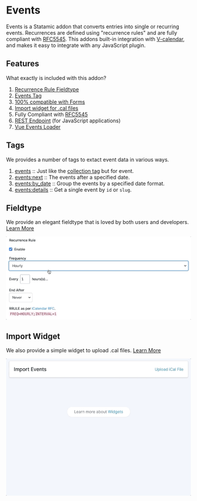 # Events

Events is a Statamic addon that converts entries into single or recurring
events. Recurrences are defined using "recurrence rules" and are fully compliant with [RFC5545](https://tools.ietf.org/html/rfc5545#section-3.3.10). This addons built-in integration with [V-calendar](https://vcalendar.io/), and makes it easy to integrate with any JavaScript plugin.

## Features

What exactly is included with this addon?

1. [Recurrence Rule Fieldtype](./fieldtype.md)
2. [Events Tag](./tags/events.md)
3. [100% compatible with Forms](https://statamic.dev/forms#content)
4. [Import widget for .cal files](import.md)
5. Fully Compliant with [RFC5545](https://tools.ietf.org/html/rfc5545#section-3.3.10)
6. [REST Endpoint](./rest-endpoint.md) (for JavaScript applications)
7. [Vue Events Loader](./vue-events-loader.md)

## Tags

We provides a number of tags to extact event data in various ways.

1. [events](./tags/events.md) :: Just like the [collection tag]([collection](https://statamic.dev/tags/collection#content)) but for event.
2. [events:next](./tags/events-next.md) :: The events after a specified date.
3. [events:by_date](./tags/events-by-date.md) :: Group the events by a specified date format.
4. [events:details](./tags/events-details.md) :: Get a single event by `id` or `slug`.

## Fieldtype

We provide an elegant fieldtype that is loved by both users and developers. [Learn More](./fieldtype.md)

![Preview of the Recurrence Rule Fieldtype](./screenshots/fieldtype-preview.gif)

## Import Widget

We also provide a simple widget to upload .cal files. [Learn More](./widgets/import-event.md)

![Import Events Widget Preview](./screenshots/import-widget-preview.gif)
